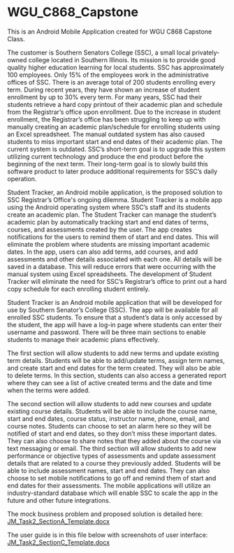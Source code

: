# WGU_C868_Capstone
This is an Android Mobile Application created for WGU C868 Capstone Class.

  The customer is Southern Senators College (SSC), a small local privately-owned college located in Southern Illinois. Its mission is to provide good quality higher education learning for local students. SSC has approximately 100 employees. Only 15% of the employees work in the administrative offices of SSC. There is an average total of 200 students enrolling every term. During recent years, they have shown an increase of student enrollment by up to 30% every term. For many years, SSC had their students retrieve a hard copy printout of their academic plan and schedule from the Registrar’s office upon enrollment. Due to the increase in student enrollment, the Registrar’s office has been struggling to keep up with manually creating an academic plan/schedule for enrolling students using an Excel spreadsheet. The manual outdated system has also caused students to miss important start and end dates of their academic plan. The current system is outdated.  SSC’s short-term goal is to upgrade this system utilizing current technology and produce the end product before the beginning of the next term. Their long-term goal is to slowly build this software product to later produce additional requirements for SSC’s daily operation.
  
  Student Tracker, an Android mobile application, is the proposed solution to SSC Registrar’s Office's ongoing dilemma. Student Tracker is a mobile app using the Android operating system where SSC’s staff and its students create an academic plan. The Student Tracker can manage the student’s academic plan by automatically tracking start and end dates of terms, courses, and assessments created by the user. The app creates notifications for the users to remind them of start and end dates. This will eliminate the problem where students are missing important academic dates. In the app, users can also add terms, add courses, and add assessments and other details associated with each one. All details will be saved in a database. This will reduce errors that were occurring with the manual system using Excel spreadsheets. The development of Student Tracker will eliminate the need for SSC’s Registrar’s office to print out a hard copy schedule for each enrolling student entirely.
  
  Student Tracker is an Android mobile application that will be developed for use by Southern Senator’s College (SSC). The app will be available for all enrolled SSC students. To ensure that a student’s data is only accessed by the student, the app will have a log-in page where students can enter their username and password. There will be three main sections to enable students to manage their academic plans effectively.
  
  The first section will allow students to add new terms and update existing term details. Students will be able to add/update terms, assign term names, and create start and end dates for the term created. They will also be able to delete terms. In this section, students can also access a generated report where they can see a list of active created terms and the date and time when the terms were added.
  
  The second section will allow students to add new courses and update existing course details. Students will be able to include the course name, start and end dates, course status, instructor name, phone, email, and course notes. Students can choose to set an alarm here so they will be notified of start and end dates, so they don’t miss these important dates. They can also choose to share notes that they added about the course via text messaging or email.
The third section will allow students to add new performance or objective types of assessments and update assessment details that are related to a course they previously added. Students will be able to include assessment names, start and end dates. They can also choose to set mobile notifications to go off and remind them of start and end dates for their assessments.
The mobile applications will utilize an industry-standard database which will enable SSC to scale the app in the future and other future integrations.


The mock business problem and proposed solution is detailed here:
[JM_Task2_SectionA_Template.docx](https://github.com/hashtagd3v/WGU_C868_Capstone/files/7716578/JM_Task2_SectionA_Template.docx)

The user guide is in this file below with screenshots of user interface:
[JM_Task2_SectionC_Template.docx](https://github.com/hashtagd3v/WGU_C868_Capstone/files/7716579/JM_Task2_SectionC_Template.docx)
